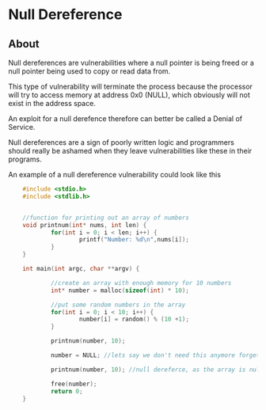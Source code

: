 # Null Dereference

## About
Null dereferences are vulnerabilities where a null pointer is being freed or a null pointer being used to copy or read data from.

This type of vulnerability will terminate the process because the processor will try to access memory at address 0x0 (NULL), which obviously will not exist in the address space.

An exploit for a null derefence therefore can better be called a Denial of Service.

Null dereferences are a sign of poorly written logic and programmers should really be ashamed when they leave vulnerabilities like these in their programs.

An example of a null dereference vulnerability could look like this

```C
	#include <stdio.h>
	#include <stdlib.h>


	//function for printing out an array of numbers
	void printnum(int* nums, int len) {
	        for(int i = 0; i < len; i++) {
	                printf("Number: %d\n",nums[i]);
	        }
	}

	int main(int argc, char **argv) {

	        //create an array with enough memory for 10 numbers
	        int* number = malloc(sizeof(int) * 10);

	        //put some random numbers in the array
	        for(int i = 0; i < 10; i++) {
	                number[i] = random() % (10 +1);
	        }

	        printnum(number, 10);

	        number = NULL; //lets say we don't need this anymore forgetting that we still use the number elsewhere

	        printnum(number, 10); //null dereferce, as the array is null now.

	        free(number);
	        return 0;
	}
```

